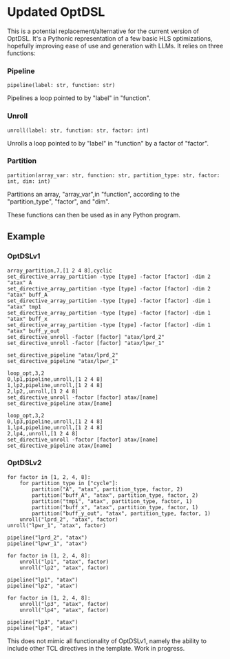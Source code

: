 # Updated OptDSL

This is a potential replacement/alternative for the current version of OptDSL. It's a Pythonic representation of a few basic HLS optimizations, hopefully improving ease of use and generation with LLMs. It relies on three functions:

### Pipeline
`pipeline(label: str, function: str)`

Pipelines a loop pointed to by "label" in "function".

### Unroll
`unroll(label: str, function: str, factor: int)`

Unrolls a loop pointed to by "label" in "function" by a factor of "factor".

### Partition
`partition(array_var: str, function: str, partition_type: str, factor: int, dim: int)`

Partitions an array, "array_var",in "function", according to the "partition_type", "factor", and "dim".

These functions can then be used as in any Python program.

## Example
### OptDSLv1
```
array_partition,7,[1 2 4 8],cyclic
set_directive_array_partition -type [type] -factor [factor] -dim 2 "atax" A
set_directive_array_partition -type [type] -factor [factor] -dim 2 "atax" buff_A
set_directive_array_partition -type [type] -factor [factor] -dim 1 "atax" tmp1
set_directive_array_partition -type [type] -factor [factor] -dim 1 "atax" buff_x
set_directive_array_partition -type [type] -factor [factor] -dim 1 "atax" buff_y_out
set_directive_unroll -factor [factor] "atax/lprd_2"
set_directive_unroll -factor [factor] "atax/lpwr_1"

set_directive_pipeline "atax/lprd_2"
set_directive_pipeline "atax/lpwr_1"

loop_opt,3,2
0,lp1,pipeline,unroll,[1 2 4 8]
1,lp2,pipeline,unroll,[1 2 4 8]
2,lp2,,unroll,[1 2 4 8]
set_directive_unroll -factor [factor] atax/[name]
set_directive_pipeline atax/[name]

loop_opt,3,2
0,lp3,pipeline,unroll,[1 2 4 8]
1,lp4,pipeline,unroll,[1 2 4 8]
2,lp4,,unroll,[1 2 4 8]
set_directive_unroll -factor [factor] atax/[name]
set_directive_pipeline atax/[name]
```

### OptDSLv2
```
for factor in [1, 2, 4, 8]:
	for partition_type in ["cycle"]:
		partition("A", "atax", partition_type, factor, 2)
		partition("buff_A", "atax", partition_type, factor, 2)
		partition("tmp1", "atax", partition_type, factor, 1)
		partition("buff_x", "atax", partition_type, factor, 1)
		partition("buff_y_out", "atax", partition_type, factor, 1)
	unroll("lprd_2", "atax", factor)
unroll("lpwr_1", "atax", factor)

pipeline("lprd_2", "atax")
pipeline("lpwr_1", "atax")

for factor in [1, 2, 4, 8]:
	unroll("lp1", "atax", factor)
	unroll("lp2", "atax", factor)

pipeline("lp1", "atax")
pipeline("lp2", "atax")

for factor in [1, 2, 4, 8]:
	unroll("lp3", "atax", factor)
	unroll("lp4", "atax", factor)

pipeline("lp3", "atax")
pipeline("lp4", "atax")
```

This does not mimic all functionality of OptDSLv1, namely the ability to include other TCL directives in the template. Work in progress.